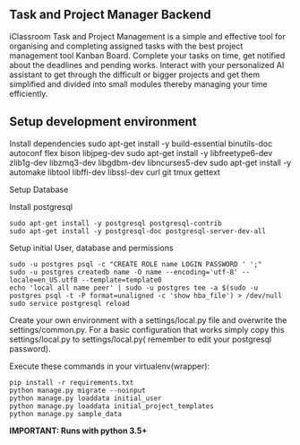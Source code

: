 ## Task and Project Manager Backend
iClassroom Task and Project Management is a simple and effective tool for organising and completing assigned tasks with the best project management tool Kanban Board. Complete your tasks on time, get notified about the deadlines and pending works. Interact with your personalized AI assistant to get through the difficult or bigger projects and get them simplified and divided into small modules thereby managing your time efficiently.
## Setup development environment ##

Install dependencies
sudo apt-get install -y build-essential binutils-doc autoconf flex bison libjpeg-dev
sudo apt-get install -y libfreetype6-dev zlib1g-dev libzmq3-dev libgdbm-dev libncurses5-dev
sudo apt-get install -y automake libtool libffi-dev libssl-dev curl git tmux gettext

Setup Database

Install postgresql
```
sudo apt-get install -y postgresql postgresql-contrib
sudo apt-get install -y postgresql-doc postgresql-server-dev-all
```
Setup initial User, database and permissions
```
sudo -u postgres psql -c "CREATE ROLE name LOGIN PASSWORD ' ';"
sudo -u postgres createdb name -O name --encoding='utf-8' --locale=en_US.utf8 --template=template0
echo 'local all name peer' | sudo -u postgres tee -a $(sudo -u postgres psql -t -P format=unaligned -c 'show hba_file') > /dev/null
sudo service postgresql reload
```
Create your own environment with a settings/local.py file and overwrite the settings/common.py.
For a basic configuration that works simply copy this settings/local.py to settings/local.py( remember to edit your postgresql password).


Execute these commands in your virtualenv(wrapper):

```
pip install -r requirements.txt
python manage.py migrate --noinput
python manage.py loaddata initial_user
python manage.py loaddata initial_project_templates
python manage.py sample_data
```

**IMPORTANT: Runs with python 3.5+**


